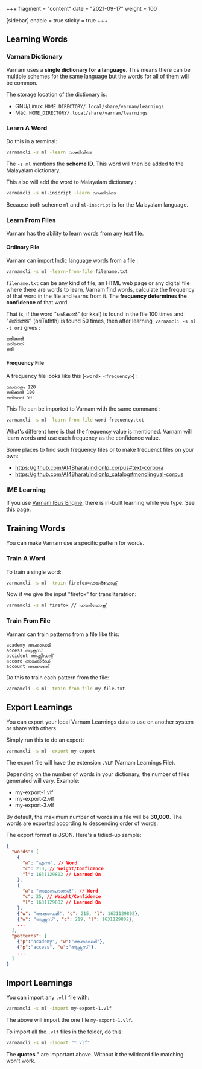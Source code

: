 +++
fragment = "content"
date = "2021-09-17"
weight = 100

[sidebar]
  enable = true
  sticky = true
+++

## Learning Words

### Varnam Dictionary

Varnam uses a **single dictionary for a language**. This means there can be multiple schemes for the same language but the words for all of them will be common.

The storage location of the dictionary is:

* GNU/Linux: `HOME_DIRECTORY/.local/share/varnam/learnings`
* Mac: `HOME_DIRECTORY/.local/share/varnam/learnings`

### Learn A Word

Do this in a terminal:
```bash
varnamcli -s ml -learn വാക്കിവിടെ
```

The `-s ml` mentions the **scheme ID**. This word will then be added to the Malayalam dictionary.

This also will add the word to Malayalam dictionary :

```bash
varnamcli -s ml-inscript -learn വാക്കിവിടെ
```

Because both scheme `ml` and `ml-inscript` is for the Malayalam language.

### Learn From Files

Varnam has the ability to learn words from any text file.

#### Ordinary File

Varnam can import Indic language words from a file :
```bash
varnamcli -s ml -learn-from-file filename.txt
```
`filename.txt` can be any kind of file, an HTML web page or any digital file where there are words to learn. Varnam find words, calculate the frequency of that word in the file and learns from it. The **frequency determines the confidence** of that word.

That is, if the word "ഒരിക്കൽ" (orikkal) is found in the file 100 times and "ഒരിടത്ത്" (oriTathth) is found 50 times, then after learning, `varnamcli -s ml -t ori` gives :
```
ഒരിക്കൽ
ഒരിടത്ത്
ഒരി
```

#### Frequency File

A frequency file looks like this (`<word> <frequency>`) :
```
മലയാളം 120
ഒരിക്കൽ 100
ഒരിടത്ത് 50
```
This file can be imported to Varnam with the same command :
```bash
varnamcli -s ml -learn-from-file word-frequency.txt
```
What's different here is that the frequency value is mentioned. Varnam will learn words and use each frequency as the confidence value.

Some places to find such frequency files or to make frequenct files on your own:

* https://github.com/AI4Bharat/indicnlp_corpus#text-corpora
* https://github.com/AI4Bharat/indicnlp_catalog#monolingual-corpus

### IME Learning

If you use [Varnam IBus Engine](/docs/varnam-ibus-engine), there is in-built learning while you type. See [this page](/docs/varnam-ibus-engine).

## Training Words

You can make Varnam use a specific pattern for words.

### Train A Word

To train a single word:

```bash
varnamcli -s ml -train firefox=ഫയർഫോക്സ്
```

Now if we give the input "firefox" for transliteratrion:

```bash
varnamcli -s ml firefox // ഫയർഫോക്സ്
```

### Train From File

Varnam can train patterns from a file like this:
```plain
academy അക്കാഡമി
access ആക്സസ്
accident ആക്സിഡന്റ്
accord അക്കോർഡ്
account അക്കൗണ്ട്
```

Do this to train each pattern from the file:
```bash
varnamcli -s ml -train-from-file my-file.txt
```

## Export Learnings

You can export your local Varnam Learnings data to use on another system or share with others.

Simply run this to do an export:
```bash
varnamcli -s ml -export my-export
```

The export file will have the extension `.VLF` (Varnam Learnings File).

Depending on the number of words in your dictionary, the number of files generated will vary. Example:

* my-export-1.vlf
* my-export-2.vlf
* my-export-3.vlf

By default, the maximum number of words in a file will be **30,000**. The words are exported according to descending order of words.

The export format is JSON. Here's a tidied-up sample:
```json
{
  "words": [
    {
      "w": "എന്നു", // Word
      "c": 210, // Weight/Confidence
      "l": 1631129802 // Learned On
    },
    {
      "w": "സമാനപദങ്ങൾ", // Word
      "c": 25, // Weight/Confidence
      "l": 1631129802 // Learned On
    },
    {"w": "അക്കാഡമി", "c": 215, "l": 1631129802},
    {"w": "ആക്സസ്", "c": 219, "l": 1631129802},
    ...
  ],
  "patterns": [
    {"p":"academy", "w":"അക്കാഡമി"},
    {"p":"access", "w":"ആക്സസ്"},
    ...
  ]
}
```

## Import Learnings

You can import any `.vlf` file with:

```bash
varnamcli -s ml -import my-export-1.vlf
```

The above will import the one file `my-export-1.vlf`.

To import all the `.vlf` files in the folder, do this:

```bash
varnamcli -s ml -import "*.vlf"
```

The **quotes "** are important above. Without it the wildcard file matching won't work.